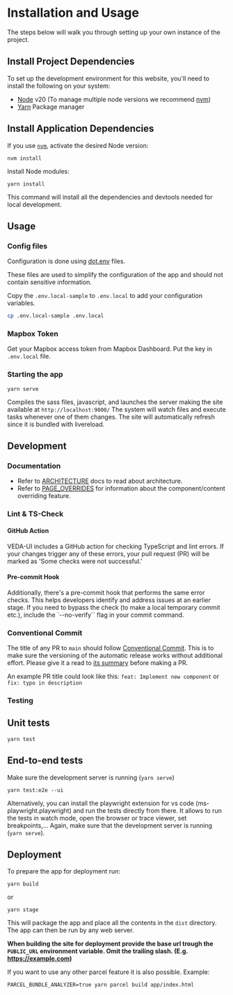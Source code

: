 # Installation and Usage

The steps below will walk you through setting up your own instance of the project.

## Install Project Dependencies

To set up the development environment for this website, you'll need to install the following on your system:

- [Node](http://nodejs.org/) v20 (To manage multiple node versions we recommend [nvm](https://github.com/creationix/nvm))
- [Yarn](https://yarnpkg.com/) Package manager

## Install Application Dependencies

If you use [`nvm`](https://github.com/creationix/nvm), activate the desired Node version:

```
nvm install
```

Install Node modules:

```
yarn install
```

This command will install all the dependencies and devtools needed for local development.

## Usage

### Config files

Configuration is done using [dot.env](https://parceljs.org/features/node-emulation/#.env-files) files.

These files are used to simplify the configuration of the app and should not contain sensitive information.

Copy the `.env.local-sample` to `.env.local` to add your configuration variables.

```sh
cp .env.local-sample .env.local
```

### Mapbox Token

Get your Mapbox access token from Mapbox Dashboard. Put the key in `.env.local` file.

### Starting the app

```
yarn serve
```

Compiles the sass files, javascript, and launches the server making the site available at `http://localhost:9000/`
The system will watch files and execute tasks whenever one of them changes.
The site will automatically refresh since it is bundled with livereload.

## Development

### Documentation

- Refer to [ARCHITECTURE](./ARCHITECTURE.md) docs to read about architecture.
- Refer to [PAGE_OVERRIDES](./PAGE_OVERRIDES.md) for information about the component/content overriding feature.

### Lint & TS-Check

#### GitHub Action

VEDA-UI includes a GitHub action for checking TypeScript and lint errors. If your changes trigger any of these errors, your pull request (PR) will be marked as 'Some checks were not successful.'

#### Pre-commit Hook

Additionally, there's a pre-commit hook that performs the same error checks. This helps developers identify and address issues at an earlier stage. If you need to bypass the check (to make a local temporary commit etc.), include the `--no-verify`` flag in your commit command.

### Conventional Commit

The title of any PR to `main` should follow [Conventional Commit](https://www.conventionalcommits.org/en/v1.0.0/). This is to make sure the versioning of the automatic release works without additional effort. Please give it a read to [its summary](https://www.conventionalcommits.org/en/v1.0.0/#summary) before making a PR.

An example PR title could look like this:
`feat: Implement new component` or `fix: typo in description`

### Testing

## Unit tests

`yarn test`

## End-to-end tests

Make sure the development server is running (`yarn serve`)

`yarn test:e2e --ui`

Alternatively, you can install the playwright extension for vs code (ms-playwright.playwright) and run the tests directly from there. It allows to run the tests in watch mode, open the browser or trace viewer, set breakpoints,...
Again, make sure that the development server is running (`yarn serve`).

## Deployment

To prepare the app for deployment run:

```
yarn build
```

or

```
yarn stage
```

This will package the app and place all the contents in the `dist` directory.
The app can then be run by any web server.

**When building the site for deployment provide the base url trough the `PUBLIC_URL` environment variable. Omit the trailing slash. (E.g. https://example.com)**

If you want to use any other parcel feature it is also possible. Example:

```
PARCEL_BUNDLE_ANALYZER=true yarn parcel build app/index.html
```
